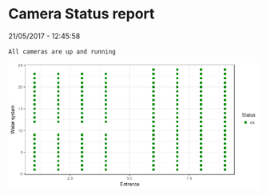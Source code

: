 Camera Status report
================
21/05/2017 - 12:45:58

    All cameras are up and running

![](camreport_files/figure-markdown_github/unnamed-chunk-2-1.png)
